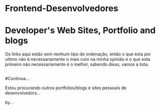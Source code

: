 # Frontend-Desenvolvedores


# Developer's Web Sites, Portfolio and blogs

Os links aqui estão sem nenhum tipo de ordenação, então o que esta por ultimo não é necessariamente o mais ruim na minha opinião e o que esta primeiro não necessariamente é o melhor, sabendo disso, vamos a lista.

## [](http://)

## [](http://)



#Continua...

Estou procurando outros portfolios/blogs e sites pessoais de desenvolvedors... 

by...
